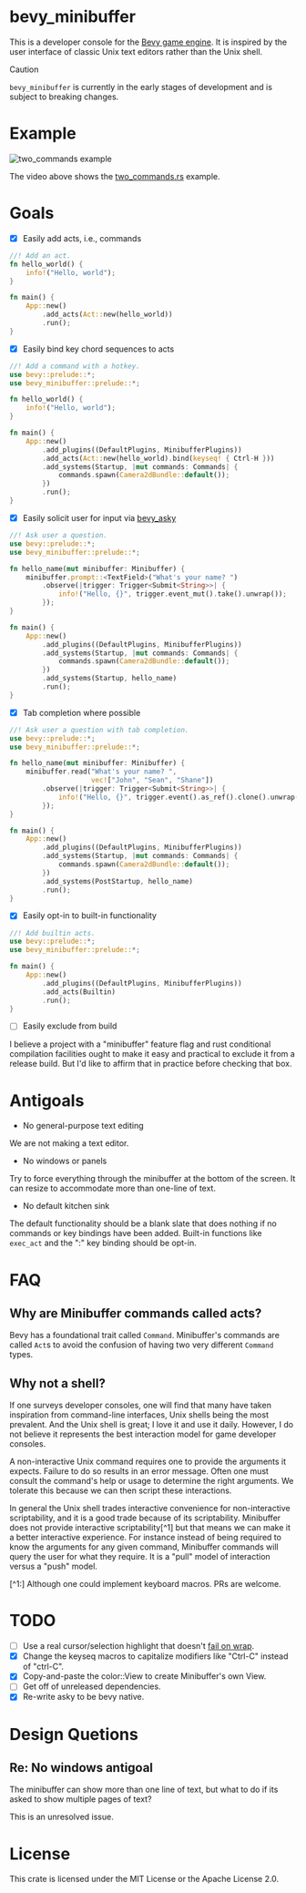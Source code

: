 # bevy_minibuffer

This is a developer console for the [Bevy game engine](https://bevyengine.org).
It is inspired by the user interface of classic Unix text editors rather than
the Unix shell.

> [!CAUTION]
> `bevy_minibuffer` is currently in the early stages of development and is subject to breaking changes.

# Example
![two_commands example](https://github.com/shanecelis/bevy_minibuffer/assets/54390/e90c4ef9-664c-47af-8ff5-a83214237341)

The video above shows the [two_commands.rs](examples/two_commands.rs) example.

# Goals

- [x] Easily add acts, i.e., commands

```rust ignore 
//! Add an act.
fn hello_world() {
    info!("Hello, world");
}

fn main() {
    App::new()
        .add_acts(Act::new(hello_world))
        .run();
}
```

- [x] Easily bind key chord sequences to acts 

```rust no_run
//! Add a command with a hotkey.
use bevy::prelude::*;
use bevy_minibuffer::prelude::*;

fn hello_world() {
    info!("Hello, world");
}

fn main() {
    App::new()
        .add_plugins((DefaultPlugins, MinibufferPlugins))
        .add_acts(Act::new(hello_world).bind(keyseq! { Ctrl-H }))
        .add_systems(Startup, |mut commands: Commands| {
            commands.spawn(Camera2dBundle::default());
        })
        .run();
}
```

- [x] Easily solicit user for input via [bevy_asky](https://github.com/shanecelis/bevy_asky)

```rust no_run
//! Ask user a question.
use bevy::prelude::*;
use bevy_minibuffer::prelude::*;

fn hello_name(mut minibuffer: Minibuffer) {
    minibuffer.prompt::<TextField>("What's your name? ")
        .observe(|trigger: Trigger<Submit<String>>| {
            info!("Hello, {}", trigger.event_mut().take().unwrap());
        });
}

fn main() {
    App::new()
        .add_plugins((DefaultPlugins, MinibufferPlugins))
        .add_systems(Startup, |mut commands: Commands| {
            commands.spawn(Camera2dBundle::default());
        })
        .add_systems(Startup, hello_name)
        .run();
}
```
- [x] Tab completion where possible
``` rust no_run
//! Ask user a question with tab completion.
use bevy::prelude::*;
use bevy_minibuffer::prelude::*;

fn hello_name(mut minibuffer: Minibuffer) {
    minibuffer.read("What's your name? ",
                    vec!["John", "Sean", "Shane"])
        .observe(|trigger: Trigger<Submit<String>>| {
            info!("Hello, {}", trigger.event().as_ref().clone().unwrap());
        });
}

fn main() {
    App::new()
        .add_plugins((DefaultPlugins, MinibufferPlugins))
        .add_systems(Startup, |mut commands: Commands| {
            commands.spawn(Camera2dBundle::default());
        })
        .add_systems(PostStartup, hello_name)
        .run();
}
```

- [x] Easily opt-in to built-in functionality
``` rust no_run
//! Add builtin acts.
use bevy::prelude::*;
use bevy_minibuffer::prelude::*;

fn main() {
    App::new()
        .add_plugins((DefaultPlugins, MinibufferPlugins))
        .add_acts(Builtin)
        .run();
}
```
- [ ] Easily exclude from build

I believe a project with a "minibuffer" feature flag and rust conditional
compilation facilities ought to make it easy and practical to exclude it from a
release build. But I'd like to affirm that in practice before checking that box.

# Antigoals

- No general-purpose text editing

We are not making a text editor.

- No windows or panels

Try to force everything through the minibuffer at the bottom of the screen. It
can resize to accommodate more than one-line of text.

- No default kitchen sink

The default functionality should be a blank slate that does nothing if no
commands or key bindings have been added. Built-in functions like `exec_act` and
the ":" key binding should be opt-in.

# FAQ

## Why are Minibuffer commands called acts?

Bevy has a foundational trait called `Command`. Minibuffer's commands are called
`Act`s to avoid the confusion of having two very different `Command` types.

## Why not a shell?

If one surveys developer consoles, one will find that many have taken
inspiration from command-line interfaces, Unix shells being the most prevalent.
And the Unix shell is great; I love it and use it daily. However, I do not
believe it represents the best interaction model for game developer consoles.

A non-interactive Unix command requires one to provide the arguments it expects.
Failure to do so results in an error message. Often one must consult the
command's help or usage to determine the right arguments. We tolerate this
because we can then script these interactions.

In general the Unix shell trades interactive convenience for non-interactive
scriptability, and it is a good trade because of its scriptability. Minibuffer
does not provide interactive scriptability[^1] but that means we can make it a
better interactive experience. For instance instead of being required to know
the arguments for any given command, Minibuffer commands will query the user for
what they require. It is a "pull" model of interaction versus a "push" model.

[^1:] Although one could implement keyboard macros. PRs are welcome.

# TODO
- [ ] Use a real cursor/selection highlight that doesn't [fail on wrap](https://discord.com/channels/691052431525675048/1305257817057398825/1305257817057398825).
- [x] Change the keyseq macros to capitalize modifiers like "Ctrl-C" instead of "ctrl-C".
- [x] Copy-and-paste the color::View to create Minibuffer's own View.
- [ ] Get off of unreleased dependencies.
- [x] Re-write asky to be bevy native.

# Design Quetions
## Re: No windows antigoal
The minibuffer can show more than one line of text, but what to do if its asked
to show multiple pages of text?

This is an unresolved issue.

# License

This crate is licensed under the MIT License or the Apache License 2.0.
